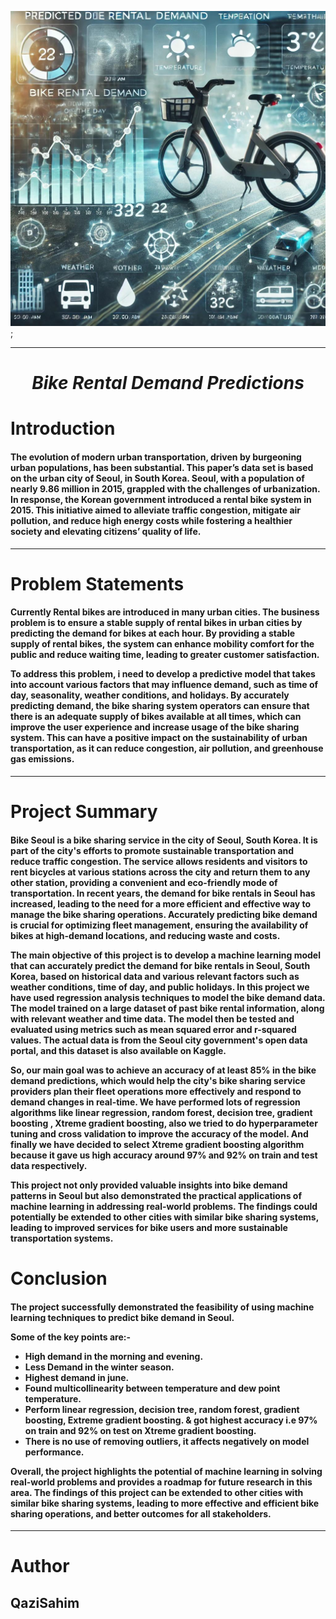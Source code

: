 ![BRDP](Bike_rental_demand_prediction.jpg);

-----
<center>

# ***Bike Rental Demand Predictions***

</center>

# **Introduction**

<h4>

The evolution of modern urban transportation, driven by burgeoning urban populations, has been substantial. This paper’s data set is based on the urban city of Seoul, in South Korea. Seoul, with a population of nearly 9.86 million in 2015, grappled with the challenges of urbanization. In response, the Korean government introduced a rental bike system in 2015. This initiative aimed to alleviate traffic congestion, mitigate air pollution, and reduce high energy costs while fostering a healthier society and elevating citizens’ quality of life.

</h4>

----

# **Problem Statements**
<h4>

Currently Rental bikes are introduced in many urban cities. The business problem is to ensure a stable supply of rental bikes in urban cities by predicting the demand for bikes at each hour. By providing a stable supply of rental bikes, the system can enhance mobility comfort for the public and reduce waiting time, leading to greater customer satisfaction.

To address this problem, i need to develop a predictive model that takes into account various factors that may influence demand, such as time of day, seasonality, weather conditions, and holidays. By accurately predicting demand, the bike sharing system operators can ensure that there is an adequate supply of bikes available at all times, which can improve the user experience and increase usage of the bike sharing system. This can have a positive impact on the sustainability of urban transportation, as it can reduce congestion, air pollution, and greenhouse gas emissions.

</h4>

--------

# **Project Summary**

<h4>

Bike Seoul is a bike sharing service in the city of Seoul, South Korea. It is part of the city's efforts to promote sustainable transportation and reduce traffic congestion. The service allows residents and visitors to rent bicycles at various stations across the city and return them to any other station, providing a convenient and eco-friendly mode of transportation. In recent years, the demand for bike rentals in Seoul has increased, leading to the need for a more efficient and effective way to manage the bike sharing operations. Accurately predicting bike demand is crucial for optimizing fleet management, ensuring the availability of bikes at high-demand locations, and reducing waste and costs.

The main objective of this project is to develop a machine learning model that can accurately predict the demand for bike rentals in Seoul, South Korea, based on historical data and various relevant factors such as weather conditions, time of day, and public holidays. In this project we have used regression analysis techniques to model the bike demand data. The model trained on a large dataset of past bike rental information, along with relevant weather and time data. The model then be tested and evaluated using metrics such as mean squared error and r-squared values. The actual data is from the Seoul city government's open data portal, and this dataset is also available on Kaggle.

So, our main goal was to achieve an accuracy of at least 85% in the bike demand predictions, which would help the city's bike sharing service providers plan their fleet operations more effectively and respond to demand changes in real-time. We have performed lots of regression algorithms like linear regression, random forest, decision tree, gradient boosting , Xtreme gradient boosting, also we tried to do hyperparameter tuning and cross validation to improve the accuracy of the model. And finally we have decided to select Xtreme gradient boosting algorithm because it gave us high accuracy around 97% and 92% on train and test data respectively.

This project not only provided valuable insights into bike demand patterns in Seoul but also demonstrated the practical applications of machine learning in addressing real-world problems. The findings could potentially be extended to other cities with similar bike sharing systems, leading to improved services for bike users and more sustainable transportation systems.



</h4>


# **Conclusion**

<h4>

The project successfully demonstrated the feasibility of using machine learning techniques to predict bike demand in Seoul.

Some of the key points are:-

* High demand in the morning and evening.
* Less Demand in the winter season.
* Highest demand in june.
* Found multicollinearity between temperature and dew point temperature.
* Perform linear regression, decision tree, random forest, gradient boosting, Extreme gradient boosting. & got highest accuracy i.e 97% on train and 92% on test on Xtreme gradient boosting.
* There is no use of removing outliers, it affects negatively on model performance.

Overall, the project highlights the potential of machine learning in solving real-world problems and provides a roadmap for future research in this area. The findings of this project can be extended to other cities with similar bike sharing systems, leading to more effective and efficient bike sharing operations, and better outcomes for all stakeholders.





</h4>

------

# Author
## QaziSahim


